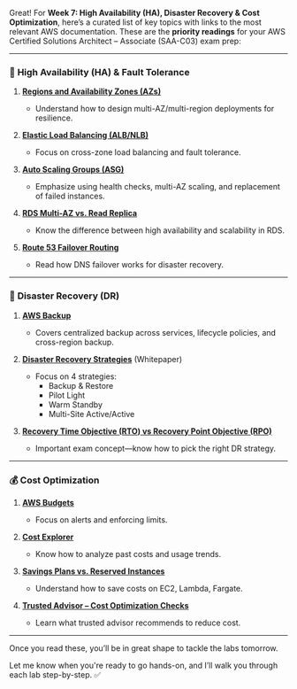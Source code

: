 Great! For **Week 7: High Availability (HA), Disaster Recovery & Cost Optimization**, here’s a curated list of key topics with links to the most relevant AWS documentation. These are the **priority readings** for your AWS Certified Solutions Architect – Associate (SAA-C03) exam prep:

---

### 🔐 **High Availability (HA) & Fault Tolerance**

1. **[Regions and Availability Zones (AZs)](https://docs.aws.amazon.com/AWSEC2/latest/UserGuide/using-regions-availability-zones.html)**

   - Understand how to design multi-AZ/multi-region deployments for resilience.

2. **[Elastic Load Balancing (ALB/NLB)](https://docs.aws.amazon.com/elasticloadbalancing/latest/userguide/introduction.html)**

   - Focus on cross-zone load balancing and fault tolerance.

3. **[Auto Scaling Groups (ASG)](https://docs.aws.amazon.com/autoscaling/ec2/userguide/what-is-amazon-ec2-auto-scaling.html)**

   - Emphasize using health checks, multi-AZ scaling, and replacement of failed instances.

4. **[RDS Multi-AZ vs. Read Replica](https://docs.aws.amazon.com/AmazonRDS/latest/UserGuide/Concepts.MultiAZ.html)**

   - Know the difference between high availability and scalability in RDS.

5. **[Route 53 Failover Routing](https://docs.aws.amazon.com/Route53/latest/DeveloperGuide/routing-policy.html#routing-policy-failover)**
   - Read how DNS failover works for disaster recovery.

---

### 💾 **Disaster Recovery (DR)**

1. **[AWS Backup](https://docs.aws.amazon.com/aws-backup/latest/devguide/whatisbackup.html)**

   - Covers centralized backup across services, lifecycle policies, and cross-region backup.

2. **[Disaster Recovery Strategies](https://docs.aws.amazon.com/whitepapers/latest/disaster-recovery-workloads-on-aws/disaster-recovery-workloads-on-aws.html)** (Whitepaper)

   - Focus on 4 strategies:
     - Backup & Restore
     - Pilot Light
     - Warm Standby
     - Multi-Site Active/Active

3. **[Recovery Time Objective (RTO) vs Recovery Point Objective (RPO)](https://docs.aws.amazon.com/whitepapers/latest/disaster-recovery-workloads-on-aws/rto-and-rpo.html)**
   - Important exam concept—know how to pick the right DR strategy.

---

### 💰 **Cost Optimization**

1. **[AWS Budgets](https://docs.aws.amazon.com/cost-management/latest/userguide/budgets-managing-costs.html)**

   - Focus on alerts and enforcing limits.

2. **[Cost Explorer](https://docs.aws.amazon.com/cost-management/latest/userguide/ce-what-is.html)**

   - Know how to analyze past costs and usage trends.

3. **[Savings Plans vs. Reserved Instances](https://docs.aws.amazon.com/savingsplans/latest/userguide/what-is-savings-plans.html)**

   - Understand how to save costs on EC2, Lambda, Fargate.

4. **[Trusted Advisor – Cost Optimization Checks](https://docs.aws.amazon.com/awssupport/latest/user/trusted-advisor.html)**
   - Learn what trusted advisor recommends to reduce cost.

---

Once you read these, you’ll be in great shape to tackle the labs tomorrow.

Let me know when you're ready to go hands-on, and I’ll walk you through each lab step-by-step. ✅
